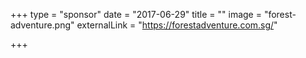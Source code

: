 +++
type = "sponsor"
date = "2017-06-29"
title = ""
image = "forest-adventure.png"
externalLink = "https://forestadventure.com.sg/"

+++